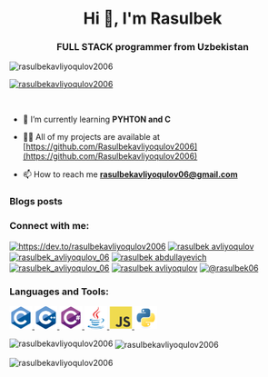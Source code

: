 <h1 align="center">Hi 👋, I'm Rasulbek</h1>
<h3 align="center">FULL STACK programmer from Uzbekistan</h3>

<p align="left"> <img src="https://komarev.com/ghpvc/?username=rasulbekavliyoqulov2006&label=Profile%20views&color=0e75b6&style=flat" alt="rasulbekavliyoqulov2006" /> </p>

<p align="left"> <a href="https://github.com/ryo-ma/github-profile-trophy"><img src="https://github-profile-trophy.vercel.app/?username=rasulbekavliyoqulov2006" alt="rasulbekavliyoqulov2006" /></a> </p>

<p align="left"> <a href="https://twitter.com/" target="blank"><img src="https://img.shields.io/twitter/follow/?logo=twitter&style=for-the-badge" alt="" /></a> </p>

- 🌱 I’m currently learning **PYHTON and C**

- 👨‍💻 All of my projects are available at [https://github.com/Rasulbekavliyoqulov2006](https://github.com/Rasulbekavliyoqulov2006)

- 📫 How to reach me **rasulbekavliyoqulov06@gmail.com**

### Blogs posts
<!-- BLOG-POST-LIST:START -->
<!-- BLOG-POST-LIST:END -->

<h3 align="left">Connect with me:</h3>
<p align="left">
<a href="https://dev.to/https://dev.to/rasulbekavliyoqulov2006" target="blank"><img align="center" src="https://raw.githubusercontent.com/rahuldkjain/github-profile-readme-generator/master/src/images/icons/Social/devto.svg" alt="https://dev.to/rasulbekavliyoqulov2006" height="30" width="40" /></a>
<a href="https://linkedin.com/in/rasulbek avliyoqulov" target="blank"><img align="center" src="https://raw.githubusercontent.com/rahuldkjain/github-profile-readme-generator/master/src/images/icons/Social/linked-in-alt.svg" alt="rasulbek avliyoqulov" height="30" width="40" /></a>
<a href="https://codesandbox.com/rasulbek_avliyoqulov_06" target="blank"><img align="center" src="https://raw.githubusercontent.com/rahuldkjain/github-profile-readme-generator/master/src/images/icons/Social/codesandbox.svg" alt="rasulbek_avliyoqulov_06" height="30" width="40" /></a>
<a href="https://fb.com/rasulbek abdullayevich" target="blank"><img align="center" src="https://raw.githubusercontent.com/rahuldkjain/github-profile-readme-generator/master/src/images/icons/Social/facebook.svg" alt="rasulbek abdullayevich" height="30" width="40" /></a>
<a href="https://instagram.com/rasulbek_avliyoqulov_06" target="blank"><img align="center" src="https://raw.githubusercontent.com/rahuldkjain/github-profile-readme-generator/master/src/images/icons/Social/instagram.svg" alt="rasulbek_avliyoqulov_06" height="30" width="40" /></a>
<a href="https://dribbble.com/rasulbek avliyoqulov" target="blank"><img align="center" src="https://raw.githubusercontent.com/rahuldkjain/github-profile-readme-generator/master/src/images/icons/Social/dribbble.svg" alt="rasulbek avliyoqulov" height="30" width="40" /></a>
<a href="https://hashnode.com/@rasulbek06" target="blank"><img align="center" src="https://raw.githubusercontent.com/rahuldkjain/github-profile-readme-generator/master/src/images/icons/Social/hashnode.svg" alt="@rasulbek06" height="30" width="40" /></a>
</p>

<h3 align="left">Languages and Tools:</h3>
<p align="left"> <a href="https://www.cprogramming.com/" target="_blank" rel="noreferrer"> <img src="https://raw.githubusercontent.com/devicons/devicon/master/icons/c/c-original.svg" alt="c" width="40" height="40"/> </a> <a href="https://www.w3schools.com/cpp/" target="_blank" rel="noreferrer"> <img src="https://raw.githubusercontent.com/devicons/devicon/master/icons/cplusplus/cplusplus-original.svg" alt="cplusplus" width="40" height="40"/> </a> <a href="https://www.w3schools.com/cs/" target="_blank" rel="noreferrer"> <img src="https://raw.githubusercontent.com/devicons/devicon/master/icons/csharp/csharp-original.svg" alt="csharp" width="40" height="40"/> </a> <a href="https://www.java.com" target="_blank" rel="noreferrer"> <img src="https://raw.githubusercontent.com/devicons/devicon/master/icons/java/java-original.svg" alt="java" width="40" height="40"/> </a> <a href="https://developer.mozilla.org/en-US/docs/Web/JavaScript" target="_blank" rel="noreferrer"> <img src="https://raw.githubusercontent.com/devicons/devicon/master/icons/javascript/javascript-original.svg" alt="javascript" width="40" height="40"/> </a> <a href="https://www.python.org" target="_blank" rel="noreferrer"> <img src="https://raw.githubusercontent.com/devicons/devicon/master/icons/python/python-original.svg" alt="python" width="40" height="40"/> </a> </p>

<p><img align="left" src="https://github-readme-stats.vercel.app/api/top-langs?username=rasulbekavliyoqulov2006&show_icons=true&locale=en&layout=compact" alt="rasulbekavliyoqulov2006" /></p>

<p>&nbsp;<img align="center" src="https://github-readme-stats.vercel.app/api?username=rasulbekavliyoqulov2006&show_icons=true&locale=en" alt="rasulbekavliyoqulov2006" /></p>

<p><img align="center" src="https://github-readme-streak-stats.herokuapp.com/?user=rasulbekavliyoqulov2006&" alt="rasulbekavliyoqulov2006" /></p>
